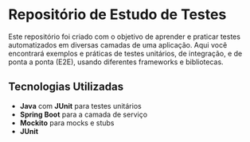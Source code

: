 # Repositório de Estudo de Testes

Este repositório foi criado com o objetivo de aprender e praticar testes automatizados em diversas camadas de uma aplicação. Aqui você encontrará exemplos e práticas de testes unitários, de integração, e de ponta a ponta (E2E), usando diferentes frameworks e bibliotecas.
 
## Tecnologias Utilizadas

- **Java** com **JUnit** para testes unitários
- **Spring Boot** para a camada de serviço
- **Mockito** para mocks e stubs
- **JUnit**

